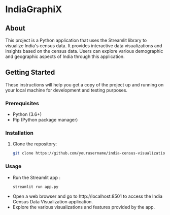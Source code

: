 # IndiaGraphiX



## About
This project is a Python application that uses the Streamlit library to visualize India's census data. It provides interactive data visualizations and insights based on the census data. Users can explore various demographic and geographic aspects of India through this application.


## Getting Started
These instructions will help you get a copy of the project up and running on your local machine for development and testing purposes.

### Prerequisites
- Python (3.6+)
- Pip (Python package manager)

### Installation
1. Clone the repository:
   ```sh
   git clone https://github.com/yourusername/india-census-visualization.git

### Usage
- Run the Streamlit app :
   ```sh
  streamlit run app.py
- Open a web browser and go to http://localhost:8501 to access the India Census Data Visualization application.
- Explore the various visualizations and features provided by the app.
